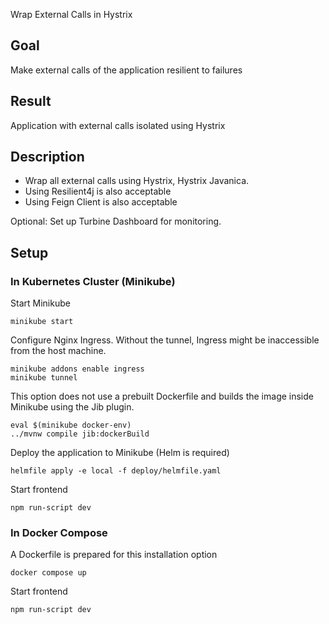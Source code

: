 Wrap External Calls in Hystrix

## Goal

Make external calls of the application resilient to failures

## Result

Application with external calls isolated using Hystrix

## Description

- Wrap all external calls using Hystrix, Hystrix Javanica.
- Using Resilient4j is also acceptable
- Using Feign Client is also acceptable

Optional: Set up Turbine Dashboard for monitoring.

## Setup

### In Kubernetes Cluster (Minikube)

Start Minikube
```shell
minikube start
```

Configure Nginx Ingress.
Without the tunnel, Ingress might be inaccessible from the host machine.
```shell
minikube addons enable ingress
minikube tunnel
```

This option does not use a prebuilt Dockerfile and builds the image inside Minikube using the Jib plugin.
```shell
eval $(minikube docker-env)
../mvnw compile jib:dockerBuild
```

Deploy the application to Minikube (Helm is required)
```shell
helmfile apply -e local -f deploy/helmfile.yaml
```

Start frontend
```shell
npm run-script dev
```

### In Docker Compose

A Dockerfile is prepared for this installation option

```shell
docker compose up
```

Start frontend
```shell
npm run-script dev
```